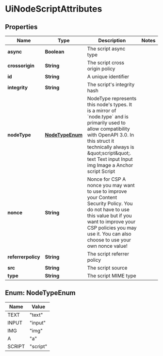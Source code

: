 

# UiNodeScriptAttributes


## Properties

| Name | Type | Description | Notes |
|------------ | ------------- | ------------- | -------------|
|**async** | **Boolean** | The script async type |  |
|**crossorigin** | **String** | The script cross origin policy |  |
|**id** | **String** | A unique identifier |  |
|**integrity** | **String** | The script&#39;s integrity hash |  |
|**nodeType** | [**NodeTypeEnum**](#NodeTypeEnum) | NodeType represents this node&#39;s types. It is a mirror of &#x60;node.type&#x60; and is primarily used to allow compatibility with OpenAPI 3.0. In this struct it technically always is \&quot;script\&quot;. text Text input Input img Image a Anchor script Script |  |
|**nonce** | **String** | Nonce for CSP  A nonce you may want to use to improve your Content Security Policy. You do not have to use this value but if you want to improve your CSP policies you may use it. You can also choose to use your own nonce value! |  |
|**referrerpolicy** | **String** | The script referrer policy |  |
|**src** | **String** | The script source |  |
|**type** | **String** | The script MIME type |  |



## Enum: NodeTypeEnum

| Name | Value |
|---- | -----|
| TEXT | &quot;text&quot; |
| INPUT | &quot;input&quot; |
| IMG | &quot;img&quot; |
| A | &quot;a&quot; |
| SCRIPT | &quot;script&quot; |




